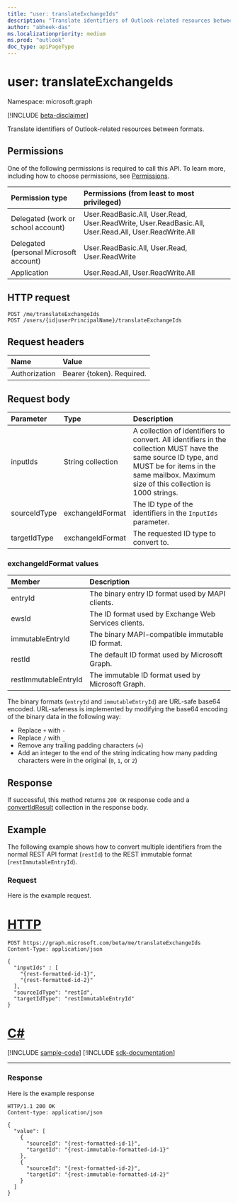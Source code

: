 ```yaml
---
title: "user: translateExchangeIds"
description: "Translate identifiers of Outlook-related resources between formats."
author: "abheek-das"
ms.localizationpriority: medium
ms.prod: "outlook"
doc_type: apiPageType
---
```


# user: translateExchangeIds

Namespace: microsoft.graph

[!INCLUDE [beta-disclaimer](../../includes/beta-disclaimer.md)]

Translate identifiers of Outlook-related resources between formats.

## Permissions

One of the following permissions is required to call this API. To learn more, including how to choose permissions, see [Permissions](/graph/permissions-reference).

| Permission type | Permissions (from least to most privileged) |
|:----------------|:--------------------------------------------|
| Delegated (work or school account) | User.ReadBasic.All, User.Read, User.ReadWrite, User.ReadBasic.All, User.Read.All, User.ReadWrite.All |
| Delegated (personal Microsoft account) | User.ReadBasic.All, User.Read, User.ReadWrite |
| Application | User.Read.All, User.ReadWrite.All |

## HTTP request

<!-- { "blockType": "ignored" } -->

```http
POST /me/translateExchangeIds
POST /users/{id|userPrincipalName}/translateExchangeIds
```

## Request headers

| Name | Value |
|:-----|:------|
| Authorization | Bearer {token}. Required. |

## Request body

| Parameter | Type | Description |
|:----------|:-----|:------------|
| inputIds | String collection | A collection of identifiers to convert. All identifiers in the collection MUST have the same source ID type, and MUST be for items in the same mailbox. Maximum size of this collection is 1000 strings. |
| sourceIdType | exchangeIdFormat | The ID type of the identifiers in the `InputIds` parameter. |
| targetIdType | exchangeIdFormat | The requested ID type to convert to. |

### exchangeIdFormat values

| Member | Description |
|:-------|:------------|
| entryId | The binary entry ID format used by MAPI clients. |
| ewsId | The ID format used by Exchange Web Services clients. |
| immutableEntryId | The binary MAPI-compatible immutable ID format. |
| restId | The default ID format used by Microsoft Graph. |
| restImmutableEntryId | The immutable ID format used by Microsoft Graph. |

The binary formats (`entryId` and `immutableEntryId`) are URL-safe base64 encoded. URL-safeness is implemented by modifying the base64 encoding of the binary data in the following way:

- Replace `+` with `-`
- Replace `/` with `_`
- Remove any trailing padding characters (`=`)
- Add an integer to the end of the string indicating how many padding characters were in the original (`0`, `1`, or `2`)

## Response

If successful, this method returns `200 OK` response code and a [convertIdResult](../resources/convertidresult.md) collection in the response body.

## Example

The following example shows how to convert multiple identifiers from the normal REST API format (`restId`) to the REST immutable format (`restImmutableEntryId`).

### Request

Here is the example request.

# [HTTP](#tab/http)
<!-- {
  "blockType": "request",
  "name": "user_translateexchangeids"
}-->

```http
POST https://graph.microsoft.com/beta/me/translateExchangeIds
Content-Type: application/json

{
  "inputIds" : [
    "{rest-formatted-id-1}",
    "{rest-formatted-id-2}"
  ],
  "sourceIdType": "restId",
  "targetIdType": "restImmutableEntryId"
}
```

# [C#](#tab/csharp)
[!INCLUDE [sample-code](../includes/snippets/csharp/user-translateexchangeids-csharp-snippets.md)]
[!INCLUDE [sdk-documentation](../includes/snippets/snippets-sdk-documentation-link.md)]

---


### Response

Here is the example response
<!-- {
  "blockType": "response",
  "@odata.type": "microsoft.graph.convertIdResult",
  "isCollection": true
} -->

```http
HTTP/1.1 200 OK
Content-type: application/json

{
  "value": [
    {
      "sourceId": "{rest-formatted-id-1}",
      "targetId": "{rest-immutable-formatted-id-1}"
    },
    {
      "sourceId": "{rest-formatted-id-2}",
      "targetId": "{rest-immutable-formatted-id-2}"
    }
  ]
}
```
<!-- uuid: 8fcb5dbc-d5aa-4681-8e31-b001d5168d79
2015-10-25 14:57:30 UTC -->
<!-- {
  "type": "#page.annotation",
  "description": "Example",
  "keywords": "",
  "section": "documentation",
  "tocPath": "",
  "suppressions": [
  ]
}-->


